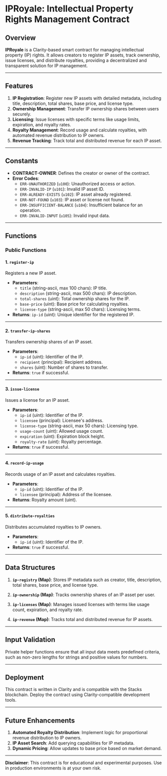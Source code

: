 # IPRoyale: Intellectual Property Rights Management Contract

## Overview
**IPRoyale** is a Clarity-based smart contract for managing intellectual property (IP) rights. It allows creators to register IP assets, track ownership, issue licenses, and distribute royalties, providing a decentralized and transparent solution for IP management.

---

## Features
1. **IP Registration**: Register new IP assets with detailed metadata, including title, description, total shares, base price, and license type.
2. **Ownership Management**: Transfer IP ownership shares between users securely.
3. **Licensing**: Issue licenses with specific terms like usage limits, expiration, and royalty rates.
4. **Royalty Management**: Record usage and calculate royalties, with automated revenue distribution to IP owners.
5. **Revenue Tracking**: Track total and distributed revenue for each IP asset.

---

## Constants
- **CONTRACT-OWNER**: Defines the creator or owner of the contract.
- **Error Codes**:
  - `ERR-UNAUTHORIZED` (`u100`): Unauthorized access or action.
  - `ERR-INVALID-IP` (`u101`): Invalid IP asset ID.
  - `ERR-ALREADY-EXISTS` (`u102`): IP asset already registered.
  - `ERR-NOT-FOUND` (`u103`): IP asset or license not found.
  - `ERR-INSUFFICIENT-BALANCE` (`u104`): Insufficient balance for an operation.
  - `ERR-INVALID-INPUT` (`u105`): Invalid input data.

---

## Functions

### Public Functions

#### 1. `register-ip`
Registers a new IP asset.
- **Parameters**:
  - `title` (string-ascii, max 100 chars): IP title.
  - `description` (string-ascii, max 500 chars): IP description.
  - `total-shares` (uint): Total ownership shares for the IP.
  - `base-price` (uint): Base price for calculating royalties.
  - `license-type` (string-ascii, max 50 chars): Licensing terms.
- **Returns**: `ip-id` (uint): Unique identifier for the registered IP.

---

#### 2. `transfer-ip-shares`
Transfers ownership shares of an IP asset.
- **Parameters**:
  - `ip-id` (uint): Identifier of the IP.
  - `recipient` (principal): Recipient address.
  - `shares` (uint): Number of shares to transfer.
- **Returns**: `true` if successful.

---

#### 3. `issue-license`
Issues a license for an IP asset.
- **Parameters**:
  - `ip-id` (uint): Identifier of the IP.
  - `licensee` (principal): Licensee's address.
  - `license-type` (string-ascii, max 50 chars): Licensing type.
  - `usage-count` (uint): Allowed usage count.
  - `expiration` (uint): Expiration block height.
  - `royalty-rate` (uint): Royalty percentage.
- **Returns**: `true` if successful.

---

#### 4. `record-ip-usage`
Records usage of an IP asset and calculates royalties.
- **Parameters**:
  - `ip-id` (uint): Identifier of the IP.
  - `licensee` (principal): Address of the licensee.
- **Returns**: Royalty amount (uint).

---

#### 5. `distribute-royalties`
Distributes accumulated royalties to IP owners.
- **Parameters**:
  - `ip-id` (uint): Identifier of the IP.
- **Returns**: `true` if successful.

---

## Data Structures

1. **`ip-registry` (Map)**:
   Stores IP metadata such as creator, title, description, total shares, base price, and license type.

2. **`ip-ownership` (Map)**:
   Tracks ownership shares of an IP asset per user.

3. **`ip-licenses` (Map)**:
   Manages issued licenses with terms like usage count, expiration, and royalty rate.

4. **`ip-revenue` (Map)**:
   Tracks total and distributed revenue for IP assets.

---

## Input Validation
Private helper functions ensure that all input data meets predefined criteria, such as non-zero lengths for strings and positive values for numbers.

---

## Deployment
This contract is written in Clarity and is compatible with the Stacks blockchain. Deploy the contract using Clarity-compatible development tools.

---

## Future Enhancements
1. **Automated Royalty Distribution**: Implement logic for proportional revenue distribution to IP owners.
2. **IP Asset Search**: Add querying capabilities for IP metadata.
3. **Dynamic Pricing**: Allow updates to base price based on market demand.

---

**Disclaimer**: This contract is for educational and experimental purposes. Use in production environments is at your own risk.
